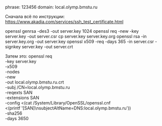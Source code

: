 phrase: 123456
domain: local.olymp.bmstu.ru

Сначала всё по инструкции:
https://www.akadia.com/services/ssh_test_certificate.html

openssl genrsa -des3 -out server.key 1024
openssl req -new -key server.key -out server.csr
cp server.key server.key.org
openssl rsa -in server.key.org -out server.key
openssl x509 -req -days 365 -in server.csr -signkey server.key -out server.crt

Затем это:
openssl req \
    -key server.key \
    -x509 \
    -nodes \
    -new \
    -out local.olymp.bmstu.ru.crt \
    -subj /CN=local.olymp.bmstu.ru \
    -reqexts SAN \
    -extensions SAN \
    -config <(cat /System/Library/OpenSSL/openssl.cnf \
        <(printf '[SAN]\nsubjectAltName=DNS:local.olymp.bmstu.ru')) \
    -sha256 \
    -days 3650
